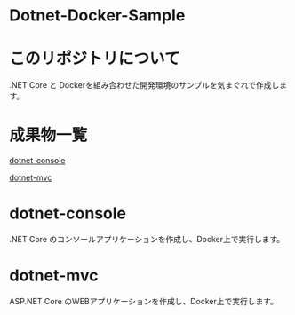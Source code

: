 # Dotnet-Docker-Sample

# このリポジトリについて

.NET Core と Dockerを組み合わせた開発環境のサンプルを気まぐれで作成します。

# 成果物一覧

[dotnet-console](#dotnet-console)

[dotnet-mvc](#dotnet-mvc)


# dotnet-console

.NET Core のコンソールアプリケーションを作成し、Docker上で実行します。

# dotnet-mvc

ASP.NET Core のWEBアプリケーションを作成し、Docker上で実行します。